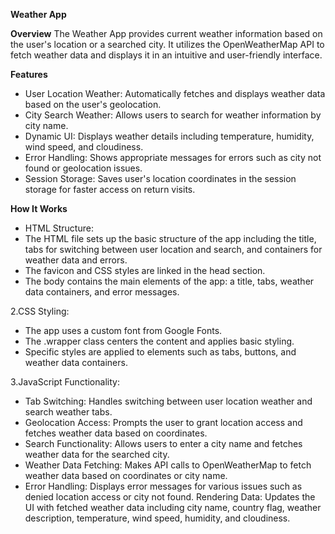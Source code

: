 **Weather App**

**Overview**
The Weather App provides current weather information based on the user's location or a searched city. It utilizes the OpenWeatherMap API to fetch weather data and displays it in an intuitive and user-friendly interface.

**Features**
- User Location Weather: Automatically fetches and displays weather data based on the user's geolocation.
- City Search Weather: Allows users to search for weather information by city name.
- Dynamic UI: Displays weather details including temperature, humidity, wind speed, and cloudiness.
- Error Handling: Shows appropriate messages for errors such as city not found or geolocation issues.
- Session Storage: Saves user's location coordinates in the session storage for faster access on return visits.

**How It Works**
- HTML Structure:
- The HTML file sets up the basic structure of the app including the title, tabs for switching between user location and search, and containers for weather data and errors.
- The favicon and CSS styles are linked in the head section.
- The body contains the main elements of the app: a title, tabs, weather data containers, and error messages.

2.CSS Styling:
- The app uses a custom font from Google Fonts.
- The .wrapper class centers the content and applies basic styling.
- Specific styles are applied to elements such as tabs, buttons, and weather data containers.

3.JavaScript Functionality:
- Tab Switching: Handles switching between user location weather and search weather tabs.
- Geolocation Access: Prompts the user to grant location access and fetches weather data based on coordinates.
- Search Functionality: Allows users to enter a city name and fetches weather data for the searched city.
- Weather Data Fetching: Makes API calls to OpenWeatherMap to fetch weather data based on coordinates or city name.
- Error Handling: Displays error messages for various issues such as denied location access or city not found.
Rendering Data: Updates the UI with fetched weather data including city name, country flag, weather description, temperature, wind speed, humidity, and cloudiness.
